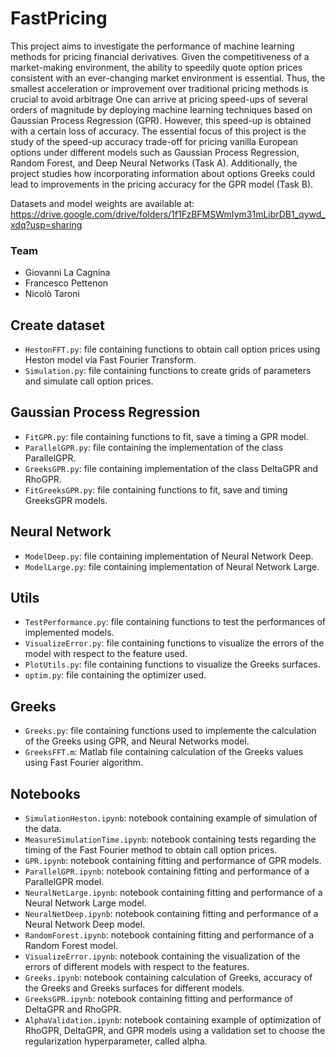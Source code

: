 # FastPricing
This project aims to investigate the performance of machine learning methods for pricing financial derivatives. 
Given the competitiveness of a market-making environment, the ability to speedily quote option prices consistent with an ever-changing market environment is essential. Thus, the smallest acceleration or improvement over traditional pricing methods is crucial to avoid arbitrage One can arrive at pricing speed-ups of several orders of magnitude by deploying machine learning techniques based on Gaussian Process Regression (GPR). However, this speed-up is obtained with a certain loss of accuracy. 
The essential focus of this project is the study of the speed-up accuracy trade-off for pricing vanilla European options under different models such as Gaussian Process Regression, Random Forest, and Deep Neural Networks (Task A). Additionally, the project studies how incorporating information about options Greeks could lead to improvements in the pricing accuracy for the GPR model (Task B).

Datasets and model weights are available at: https://drive.google.com/drive/folders/1f1FzBFMSWmIym31mLibrDB1_qywd_xdq?usp=sharing

### Team
- Giovanni La Cagnina
- Francesco Pettenon
- Nicolò Taroni

## Create dataset
- `HestonFFT.py`: file containing functions to obtain call option prices using Heston model via Fast Fourier Transform.
- `Simulation.py`: file containing functions to create grids of parameters and simulate call option prices.

## Gaussian Process Regression
- `FitGPR.py`: file containing functions to fit, save a timing a GPR model.
- `ParallelGPR.py`: file containing the implementation of the class ParallelGPR.
- `GreeksGPR.py`: file containing implementation of the class DeltaGPR and RhoGPR.
- `FitGreeksGPR.py`: file containing functions to fit, save and timing GreeksGPR models.

## Neural Network
- `ModelDeep.py`: file containing implementation of Neural Network Deep.
- `ModelLarge.py`: file containing implementation of Neural Network Large.

## Utils
- `TestPerformance.py`: file containing functions to test the performances of implemented models.
- `VisualizeError.py`: file containing functions to visualize the errors of the model with respect to the feature used.
- `PlotUtils.py`: file containing functions to visualize the Greeks surfaces.
- `optim.py`: file containing the optimizer used.

## Greeks
- `Greeks.py`: file containing functions used to implemente the calculation of the Greeks using GPR, and Neural Networks model.
- `GreeksFFT.m`: Matlab file containing calculation of the Greeks values using Fast Fourier algorithm.


## Notebooks
- `SimulationHeston.ipynb`: notebook containing example of simulation of the data.
- `MeasureSimulationTime.ipynb`: notebook containing tests regarding the timing of the Fast Fourier method to obtain call option prices.
- `GPR.ipynb`: notebook containing fitting and performance of GPR models.
- `ParallelGPR.ipynb`: notebook containing fitting and performance of a ParallelGPR model.
- `NeuralNetLarge.ipynb`: notebook containing fitting and performance of a Neural Network Large model. 
- `NeuralNetDeep.ipynb`: notebook containing fitting and performance of a Neural Network Deep model. 
- `RandomForest.ipynb`: notebook containing fitting and performance of a Random Forest model. 
- `VisualizeError.ipynb`: notebook containing the visualization of the errors of different models with respect to the features.
- `Greeks.ipynb`: notebook containing calculation of Greeks, accuracy of the Greeks and Greeks surfaces for different models. 
- `GreeksGPR.ipynb`: notebook containing fitting and performance of DeltaGPR and RhoGPR.
- `AlphaValidation.ipynb`: notebook containing example of optimization of RhoGPR, DeltaGPR, and GPR models using a validation set to choose the regularization hyperparameter, called alpha.


